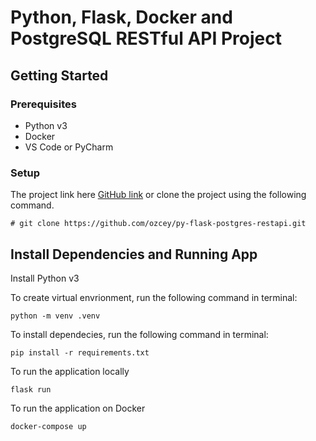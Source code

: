# Python, Flask, Docker and PostgreSQL RESTful API Project

## Getting Started


### Prerequisites

- Python v3 
- Docker
- VS Code or PyCharm

### Setup


The project link here [GitHub link](https://github.com/ozcey/py-flask-postgres-restapi.git) or  clone the project using the following command. 


```
# git clone https://github.com/ozcey/py-flask-postgres-restapi.git
```


## Install Dependencies and Running App

Install Python v3

To create virtual envrionment, run the following command in terminal:


```
python -m venv .venv
```


To install dependecies, run the following command in terminal:


```
pip install -r requirements.txt
```

To run the application locally

```
flask run
```

To run the application on Docker

```
docker-compose up
```
